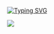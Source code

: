 <a href="https://git.io/typing-svg"><img src="https://readme-typing-svg.herokuapp.com?font=&lines=%E4%BD%A0%E5%8F%AA%E7%AE%A1%E7%A7%AF%E7%B4%AF%EF%BC%8C%E5%91%BD%E8%BF%90%E6%97%A9%E6%99%9A%E4%BC%9A%E7%9C%B7%E9%A1%BE%E4%BD%A0%E7%9A%84" alt="Typing SVG" /></a>

<html>
            <body>
            <img src="https://cdn.jsdelivr.net/gh/devicons/devicon/icons/jenkins/jenkins-original.svg" />          
            </body>
</html>
            
          
